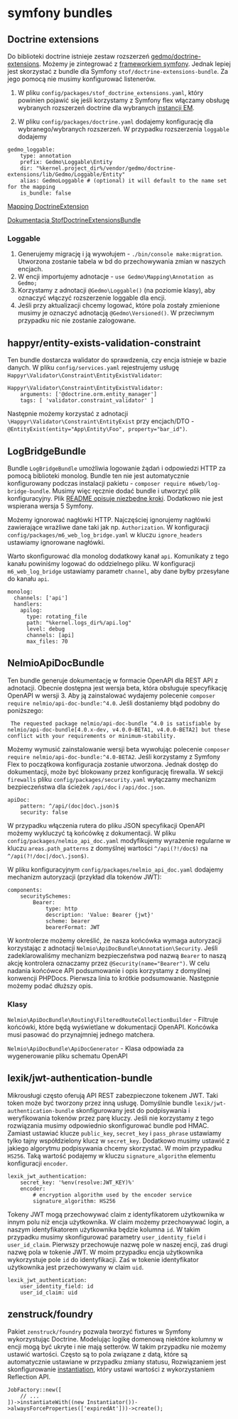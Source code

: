 # symfony bundles

## Doctrine extensions

Do biblioteki doctrine istnieje zestaw rozszerzeń [gedmo/doctrine-extensions](https://github.com/Atlantic18/DoctrineExtensions/). Możemy je zintegrować z [frameworkiem symfony](https://github.com/Atlantic18/DoctrineExtensions/blob/v2.4.x/doc/symfony4.md). Jednak lepiej jest skorzystać z bundle dla Symfony `stof/doctrine-extensions-bundle`. Za jego pomocą nie musimy konfigurować listenerów.

1. W pliku `config/packages/stof_doctrine_extensions.yaml`, który powinien pojawić się jeśli korzystamy z Symfony flex włączamy obsługę wybranych rozszerzeń doctrine dla wybranych [instancji EM](https://symfony.com/doc/master/bundles/StofDoctrineExtensionsBundle/configuration.html#configure-the-entity-managers).

1. W pliku `config/packages/doctrine.yaml` dodajemy konfigurację dla wybranego/wybranych rozszerzeń. W przypadku rozszerzenia `loggable` dodajemy
```
gedmo_loggable:
    type: annotation
    prefix: Gedmo\Loggable\Entity
    dir: "%kernel.project_dir%/vendor/gedmo/doctrine-extensions/lib/Gedmo/Loggable/Entity"
    alias: GedmoLoggable # (optional) it will default to the name set for the mapping
    is_bundle: false
```

[Mapping DoctrineExtension](https://github.com/Atlantic18/DoctrineExtensions/blob/v2.4.x/doc/symfony4.md#mapping)

[Dokumentacja StofDoctrineExtensionsBundle](https://symfony.com/doc/master/bundles/StofDoctrineExtensionsBundle/configuration.html#add-the-extensions-to-your-mapping)

### Loggable

1. Generujemy migrację i ją wywołujem - `./bin/console make:migration`. Utworzona zostanie tabela w bd do przechowywania zmian w naszych encjach.
1. W encji importujemy adnotacje - `use Gedmo\Mapping\Annotation as Gedmo;`
1. Korzystamy z adnotacji `@Gedmo\Loggable()` (na poziomie klasy), aby oznaczyć włączyć rozszerzenie loggable dla encji.
1. Jeśli przy aktualizacji chcemy logować, które pola zostały zmienione musimy je oznaczyć adnotacją `@Gedmo\Versioned()`. W przeciwnym przypadku nic nie zostanie zalogowane.

## happyr/entity-exists-validation-constraint

Ten bundle dostarcza walidator do sprawdzenia, czy encja istnieje w bazie danych. W pliku `config/services.yaml` rejestrujemy usługę `Happyr\Validator\Constraint\EntityExistValidator`:

```
Happyr\Validator\Constraint\EntityExistValidator:
    arguments: ['@doctrine.orm.entity_manager']
    tags: [ 'validator.constraint_validator' ]
```

Następnie możemy korzystać z adnotacji `\Happyr\Validator\Constraint\EntityExist` przy encjach/DTO -  `@EntityExist(entity="App\Entity\Foo", property="bar_id")`.

## LogBridgeBundle

Bundle `LogBridgeBundle` umożliwia logowanie żądań i odpowiedzi HTTP za pomocą biblioteki monolog. Bundle ten nie jest automatycznie konfigurowany podczas instalacji pakietu - `composer require m6web/log-bridge-bundle`. Musimy więc ręcznie dodać bundle i utworzyć plik konfiguracyjny. Plik [README opisuje niezbędne kroki](https://github.com/M6Web/LogBridgeBundle/blob/master/README.md). Dodatkowo nie jest wspierana wersja 5 Symfony.

Możemy ignorować nagłówki HTTP. Najczęściej ignorujemy nagłówki zawierające wrażliwe dane taki jak np. `Authorization`. W konfiguracji `config/packages/m6_web_log_bridge.yaml` w kluczu `ignore_headers` ustawiamy ignorowane nagłówki.

Warto skonfigurować dla monolog dodatkowy kanał `api`. Komunikaty z tego kanału powiniśmy logować do oddzielnego pliku. W konfiguracji `m6_web_log_bridge` ustawiamy parametr `channel`, aby dane byłby przesyłane do kanału `api`.

```
monolog:
  channels: ['api']
  handlers:
    apilog:
      type: rotating_file
      path: "%kernel.logs_dir%/api.log"
      level: debug
      channels: [api]
      max_files: 70

```

## NelmioApiDocBundle

Ten bundle generuje dokumentację w formacie OpenAPI dla REST API z adnotacji. Obecnie dostępna jest wersja beta, która obsługuje specyfikację OpenAPI w wersji 3. Aby ją zainstalować wydajemy polecenie `composer require nelmio/api-doc-bundle:^4.0`. Jeśli dostaniemy błąd podobny do poniższego:

` The requested package nelmio/api-doc-bundle ^4.0 is satisfiable by nelmio/api-doc-bundle[4.0.x-dev, v4.0.0-BETA1, v4.0.0-BETA2] but these conflict with your requirements or minimum-stability.`

Możemy wymusić zainstalowanie wersji beta wywołując polecenie `composer require nelmio/api-doc-bundle:^4.0-BETA2`.
Jeśli korzystamy z Symfony Flex to początkowa konfiguracja zostanie utworzona. Jednak dostęp do dokumentacji, może być blokowany przez konfigurację firewalla. W sekcji `firewalls` pliku `config/packages/security.yaml` wyłączamy mechanizm bezpieczeństwa dla ścieżek `/api/doc` i `/api/doc.json`.

```
apiDoc:
    pattern: ^/api/(doc|doc\.json)$
    security: false
```

W przypadku włączenia rutera do pliku JSON specyfikacji OpenAPI możemy wykluczyć tą końcówkę z dokumentacji. W pliku `config/packages/nelmio_api_doc.yaml` modyfikujemy wyrażenie regularne w kluczu `areas.path_patterns` z domyślnej wartości `^/api(?!/doc$)` na `^/api(?!/doc|/doc\.json$)`.

W pliku konfiguracyjnym `config/packages/nelmio_api_doc.yaml` dodajemy mechanizm autoryzacji (przykład dla tokenów JWT):

```
components:
    securitySchemes:
        Bearer:
            type: http
            description: 'Value: Bearer {jwt}'
            scheme: bearer
            bearerFormat: JWT
```

W kontrolerze możemy określić, że nasza końcówka wymaga autoryzacji korzystając z adnotacji `Nelmio\ApiDocBundle\Annotation\Security`. Jeśli zadeklarowaliśmy mechanizm bezpieczeństwa pod nazwą `Bearer` to naszą akcję kontrolera oznaczamy przez `@Security(name="Bearer")`. W celu nadania końcówce API podsumowanie i opis korzystamy z domyślnej konwencji PHPDocs. Pierwsza linia to krótkie podsumowanie. Następnie możemy podać dłuższy opis.

### Klasy

`Nelmio\ApiDocBundle\Routing\FilteredRouteCollectionBuilder` - Filtruje końcówki, które będą wyświetlane w dokumentacji OpenAPI. Końcówka musi pasować do przynajmniej jednego matchera.

`Nelmio\ApiDocBundle\ApiDocGenerator` - Klasa odpowiada za wygenerowanie pliku schematu OpenAPI

## lexik/jwt-authentication-bundle

Mikrousługi często oferują API REST zabezpieczone tokenem JWT. Taki token może być tworzony przez inną usługę. Domyślnie bundle `lexik/jwt-authentication-bundle` skonfigurowany jest do podpisywania i weryfikowania tokenów przez parę kluczy. Jeśli nie korzystamy z tego rozwiązania musimy odpowiednio skonfigurować bundle pod HMAC. Zamiast ustawiać klucze `public_key`, `secret_key` i `pass_phrase` ustawiamy tylko tajny współdzielony klucz w `secret_key`. Dodatkowo musimy ustawić z jakiego algorytmu podpisywania chcemy skorzystać. W moim przypadku `HS256`. Taką wartość podajemy w kluczu `signature_algorithm` elementu konfiguracji `encoder`.

```
lexik_jwt_authentication:
    secret_key: '%env(resolve:JWT_KEY)%'
    encoder:
        # encryption algorithm used by the encoder service
        signature_algorithm: HS256
```

Tokeny JWT mogą przechowywać claim z identyfikatorem użytkownika w innym polu niż encja użytkownika. W claim możemy przechowywać login, a naszym identyfikatorem użytkownika będzie kolumna `id`. W takim przypadku musimy skonfigurować parametry `user_identity_field` i `user_id_claim`. Pierwszy przechowuje nazwę pole w naszej encji, zaś drugi nazwę pola w tokenie JWT. W moim przypadku encja użytkownika wykorzystuje pole `id` do identyfikacji. Zaś w tokenie identyfikator użytkownika jest przechowywany w claim `uid`.

```
lexik_jwt_authentication:
    user_identity_field: id
    user_id_claim: uid
```

## zenstruck/foundry

Pakiet `zenstruck/foundry` pozwala tworzyć fixtures w Symfony wykorzystując Doctrine.
Modelując logikę domenową niektóre kolumny w encji mogą być ukryte i nie mają setterów. W takim przypadku nie możemy ustawić wartości. Często są to pola związane z datą, które są automatycznie ustawiane w przypadku zmiany statusu,
Rozwiązaniem jest skonfigurowanie [instantiation](https://github.com/zenstruck/foundry#instantiation), który ustawi wartości z wykorzystaniem Reflection API.

```
JobFactory::new([
    // ...
])->instantiateWith((new Instantiator())->alwaysForceProperties(['expiredAt']))->create();
```
